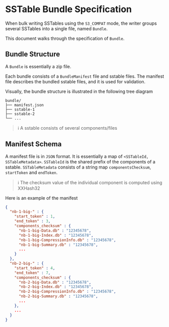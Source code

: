 <!--
# Licensed to the Apache Software Foundation (ASF) under one
# or more contributor license agreements.  See the NOTICE file
# distributed with this work for additional information
# regarding copyright ownership.  The ASF licenses this file
# to you under the Apache License, Version 2.0 (the
# "License"); you may not use this file except in compliance
# with the License.  You may obtain a copy of the License at
#
#     http://www.apache.org/licenses/LICENSE-2.0
#
# Unless required by applicable law or agreed to in writing, software
# distributed under the License is distributed on an "AS IS" BASIS,
# WITHOUT WARRANTIES OR CONDITIONS OF ANY KIND, either express or implied.
# See the License for the specific language governing permissions and
# limitations under the License.
-->

# SSTable Bundle Specification

When bulk writing SSTables using the `S3_COMPAT` mode, the writer groups several SSTables into a single file, named `Bundle`. 

This document walks through the specification of `Bundle`. 

## Bundle Structure

A `Bundle` is essentially a zip file.

Each bundle consists of a `BundleManifest` file and sstable files. The manifest file describes the bundled sstable files, and it is used for validation.

Visually, the bundle structure is illustrated in the following tree diagram

```Plain Text
bundle/
├── manifest.json
├── sstable-1
├── sstable-2
└── ...
```

> ℹ️ A sstable consists of several components/files

## Manifest Schema

A manifest file is in `JSON` format. It is essentially a map of `<SSTableId, SSTableMetadata>`. 
`SSTableId` is the shared prefix of the components of a sstable. `SSTableMetadata` consists of a string map `componentsChecksum`, `startToken` and `endToken`.

> ℹ️ The checksum value of the individual component is computed using XXHash32

Here is an example of the manifest

```json
{
  "nb-1-big-" : {
    "start_token" : 1,
    "end_token" : 3,
    "components_checksum" : {
      "nb-1-big-Data.db" : "12345678",
      "nb-1-big-Index.db" : "12345678",
      "nb-1-big-CompressionInfo.db" : "12345678",
      "nb-1-big-Summary.db" : "12345678",
      ...
    }
  },
  "nb-2-big-" : {
    "start_token" : 4,
    "end_token" : 7,
    "components_checksum" : {
      "nb-2-big-Data.db" : "12345678",
      "nb-2-big-Index.db" : "12345678",
      "nb-2-big-CompressionInfo.db" : "12345678",
      "nb-2-big-Summary.db" : "12345678",
      ...
    },
    ...
  }
}
```
